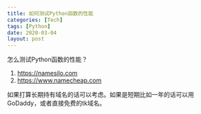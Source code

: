 ```yaml
---
title: 如何测试Python函数的性能
categories: [Tech]
tags: [Python]
date: 2020-03-04
layout: post
---
```

怎么测试Python函数的性能？

<!-- more -->

1. https://namesilo.com
2. https://www.namecheap.com

如果打算长期持有域名的话可以考虑。如果是短期比如一年的话可以用GoDaddy，或者直接免费的tk域名。
